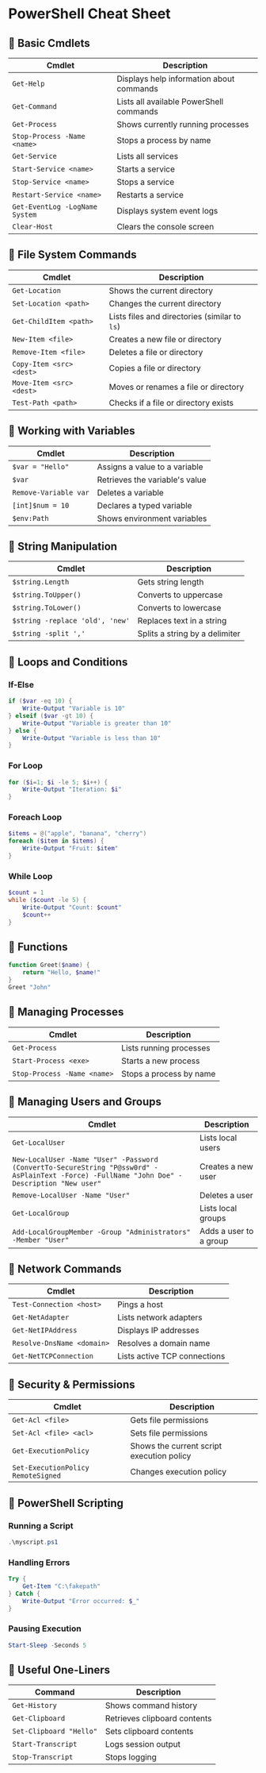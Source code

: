# PowerShell Cheat Sheet

## 🔹 Basic Cmdlets
| Cmdlet | Description |
|--------|-------------|
| `Get-Help` | Displays help information about commands |
| `Get-Command` | Lists all available PowerShell commands |
| `Get-Process` | Shows currently running processes |
| `Stop-Process -Name <name>` | Stops a process by name |
| `Get-Service` | Lists all services |
| `Start-Service <name>` | Starts a service |
| `Stop-Service <name>` | Stops a service |
| `Restart-Service <name>` | Restarts a service |
| `Get-EventLog -LogName System` | Displays system event logs |
| `Clear-Host` | Clears the console screen |

## 🔹 File System Commands
| Cmdlet | Description |
|--------|-------------|
| `Get-Location` | Shows the current directory |
| `Set-Location <path>` | Changes the current directory |
| `Get-ChildItem <path>` | Lists files and directories (similar to `ls`) |
| `New-Item <file>` | Creates a new file or directory |
| `Remove-Item <file>` | Deletes a file or directory |
| `Copy-Item <src> <dest>` | Copies a file or directory |
| `Move-Item <src> <dest>` | Moves or renames a file or directory |
| `Test-Path <path>` | Checks if a file or directory exists |

## 🔹 Working with Variables
| Cmdlet | Description |
|--------|-------------|
| `$var = "Hello"` | Assigns a value to a variable |
| `$var` | Retrieves the variable's value |
| `Remove-Variable var` | Deletes a variable |
| `[int]$num = 10` | Declares a typed variable |
| `$env:Path` | Shows environment variables |

## 🔹 String Manipulation
| Cmdlet | Description |
|--------|-------------|
| `$string.Length` | Gets string length |
| `$string.ToUpper()` | Converts to uppercase |
| `$string.ToLower()` | Converts to lowercase |
| `$string -replace 'old', 'new'` | Replaces text in a string |
| `$string -split ','` | Splits a string by a delimiter |

## 🔹 Loops and Conditions
### **If-Else**
```powershell
if ($var -eq 10) {
    Write-Output "Variable is 10"
} elseif ($var -gt 10) {
    Write-Output "Variable is greater than 10"
} else {
    Write-Output "Variable is less than 10"
}
```

### **For Loop**
```powershell
for ($i=1; $i -le 5; $i++) {
    Write-Output "Iteration: $i"
}
```

### **Foreach Loop**
```powershell
$items = @("apple", "banana", "cherry")
foreach ($item in $items) {
    Write-Output "Fruit: $item"
}
```

### **While Loop**
```powershell
$count = 1
while ($count -le 5) {
    Write-Output "Count: $count"
    $count++
}
```

## 🔹 Functions
```powershell
function Greet($name) {
    return "Hello, $name!"
}
Greet "John"
```

## 🔹 Managing Processes
| Cmdlet | Description |
|--------|-------------|
| `Get-Process` | Lists running processes |
| `Start-Process <exe>` | Starts a new process |
| `Stop-Process -Name <name>` | Stops a process by name |

## 🔹 Managing Users and Groups
| Cmdlet | Description |
|--------|-------------|
| `Get-LocalUser` | Lists local users |
| `New-LocalUser -Name "User" -Password (ConvertTo-SecureString "P@ssw0rd" -AsPlainText -Force) -FullName "John Doe" -Description "New user"` | Creates a new user |
| `Remove-LocalUser -Name "User"` | Deletes a user |
| `Get-LocalGroup` | Lists local groups |
| `Add-LocalGroupMember -Group "Administrators" -Member "User"` | Adds a user to a group |

## 🔹 Network Commands
| Cmdlet | Description |
|--------|-------------|
| `Test-Connection <host>` | Pings a host |
| `Get-NetAdapter` | Lists network adapters |
| `Get-NetIPAddress` | Displays IP addresses |
| `Resolve-DnsName <domain>` | Resolves a domain name |
| `Get-NetTCPConnection` | Lists active TCP connections |

## 🔹 Security & Permissions
| Cmdlet | Description |
|--------|-------------|
| `Get-Acl <file>` | Gets file permissions |
| `Set-Acl <file> <acl>` | Sets file permissions |
| `Get-ExecutionPolicy` | Shows the current script execution policy |
| `Set-ExecutionPolicy RemoteSigned` | Changes execution policy |

## 🔹 PowerShell Scripting
### **Running a Script**
```powershell
.\myscript.ps1
```

### **Handling Errors**
```powershell
Try {
    Get-Item "C:\fakepath"
} Catch {
    Write-Output "Error occurred: $_"
}
```

### **Pausing Execution**
```powershell
Start-Sleep -Seconds 5
```

## 🔹 Useful One-Liners
| Command | Description |
|---------|-------------|
| `Get-History` | Shows command history |
| `Get-Clipboard` | Retrieves clipboard contents |
| `Set-Clipboard "Hello"` | Sets clipboard contents |
| `Start-Transcript` | Logs session output |
| `Stop-Transcript` | Stops logging |
